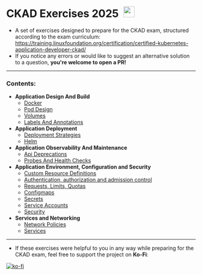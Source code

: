 # CKAD Exercises 2025 &nbsp;<img src="https://media.licdn.com/dms/image/v2/D4E12AQGvknQ8pjIPVQ/article-cover_image-shrink_720_1280/article-cover_image-shrink_720_1280/0/1719568767259?e=1752105600&v=beta&t=UtvsZyAC74k9apgStORTy6YKuQTps5uROTlOQyFjM-8" alt="ckad logo" width="29"/>

- A set of exercises designed to prepare for the CKAD exam, structured according to the exam curriculum: https://training.linuxfoundation.org/certification/certified-kubernetes-application-developer-ckad/ 
- If you notice any errors or would like to suggest an alternative solution to a question, **you're welcome to open a PR!**
---

### Contents:
- **Application Design And Build**
    - [Docker](1-app-design-and-build/a.%20docker.md)
    - [Pod Design](1-app-design-and-build/b.%20pod-design.md)
    - [Volumes](1-app-design-and-build/c.%20volumes.md)
    - [Labels And Annotations](1-app-design-and-build/d.%20labels-and-annotations.md)
- **Application Deployment**
    - [Deployment Strategies](2-app-deployment/a.%20deployment-strategies.md)
    - [Helm](2-app-deployment/b.%20helm.md)
- **Application Observability And Maintenance**
    - [Api Deprecations](3-app-observability-and-maintenance/a.%20api-deprecations.md)
    - [Probes And Health Checks](3-app-observability-and-maintenance/b.%20probes-and-health-checks)
- **Application Environment, Configuration and Security**
    - [Custom Resource Definitions](4-app-config-and-security/a.%20crd.md)
    - [Authentication, authorization and admission control](4-app-config-and-security/b.%20auth-and-admission-control.md)
    - [Requests, Limits, Quotas](4-app-config-and-security/c.%20request-limits-quotas.md)
    - [Configmaps](4-app-config-and-security/d.%20configmaps.md)
    - [Secrets](4-app-config-and-security/e.%20secrets.md)
    - [Service Accounts](4-app-config-and-security/f.%20service-accounts.md)
    - [Security](4-app-config-and-security/h.%20security.md)
- **Services and Networking**
    - [Network Policies](5-services-and-networking/a.%20network-policies.md)
    - [Services](5-services-and-networking/b.%20services.md)
 ---

 - If these exercises were helpful to you in any way while preparing for the CKAD exam, feel free to support the project on **Ko-Fi**: 

[![ko-fi](https://ko-fi.com/img/githubbutton_sm.svg)](https://ko-fi.com/S6S21DYWO6)
